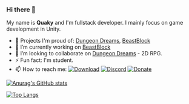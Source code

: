 
### Hi there 👋
My name is **Quaky** and I'm fullstack developer. I mainly focus on game development in Unity.

- 🤩 Projects I'm proud of: [Dungeon Dreams](https://github.com/QuakyCZ/DungeonDreams), [BeastBlock](https://beastblock.cz)
- 🔭 I’m currently working on [BeastBlock](https://beastblock.cz)
- 👯 I’m looking to collaborate on [Dungeon Dreams](https://github.com/QuakyCZ/DungeonDreams) - 2D RPG.
- ⚡ Fun fact: I'm student.
- 📫 How to reach me:
[![Download](https://img.shields.io/badge/Facebook-Page-blue)](https://www.facebook.com/QuakySoft)
[![Discord](https://img.shields.io/discord/696370255592685599?color=green&label=Discord)](https://discord.gg/4pHE55e)
[![Donate](https://img.shields.io/badge/MyGames-Itch.io-blue)](https://quaky.itch.io)

[![Anurag's GitHub stats](https://github-readme-stats.vercel.app/api?username=QuakyCZ&show_icons=true&theme=tokyonight&text_color=ffffff&hide_border=true&icon_color=a2c4fc)](https://github.com/QuakyCZ)

[![Top Langs](https://github-readme-stats.vercel.app/api/top-langs/?username=QuakyCZ&hide=ASP.net,HLSL,ShaderLab&theme=tokyonight&hide_border=true&text_color=ffffff)](https://github.com/QuakyCZ)
